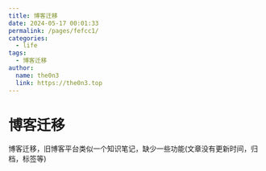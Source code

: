 ```yaml
---
title: 博客迁移
date: 2024-05-17 00:01:33
permalink: /pages/fefcc1/
categories:
  - life
tags:
  - 博客迁移
author: 
  name: the0n3
  link: https://the0n3.top
---
```

# 博客迁移

博客迁移，旧博客平台类似一个知识笔记，缺少一些功能(文章没有更新时间，归档，标签等)

<!-- more -->